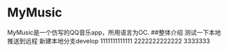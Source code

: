# MyMusic
MyMusic是一个仿写的QQ音乐app，所用语言为OC.
##整体介绍
测试一下本地推送到远程
新建本地分支develop
1111111111111
2222222222222
3333333